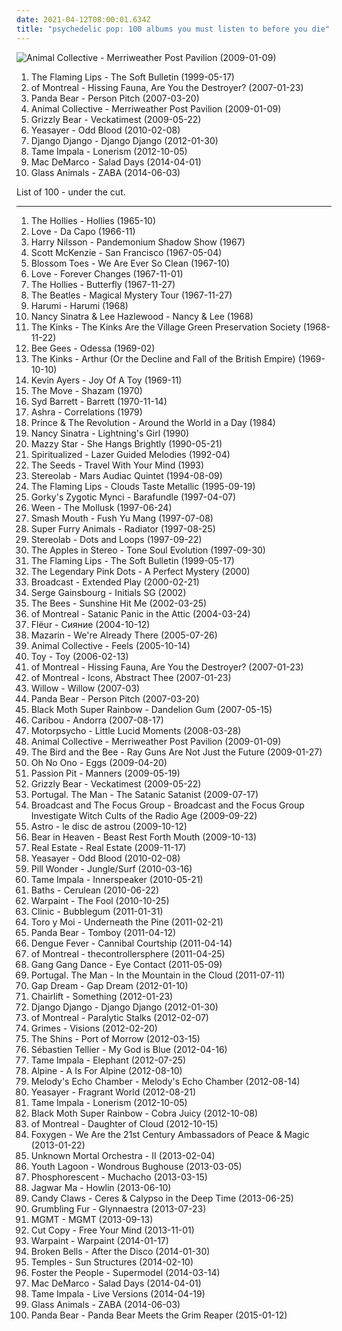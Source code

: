 ```yaml
---
date: 2021-04-12T08:00:01.634Z
title: "psychedelic pop: 100 albums you must listen to before you die"
---
```

![Animal Collective - Merriweather Post Pavilion (2009-01-09)](http://coverartarchive.org/release/1e21a9c3-d787-3348-accf-3af583ef43f6/5762515522-500.jpg "Animal Collective - Merriweather Post Pavilion (2009-01-09)")
<ol class="albums">
<li data-cover="http://coverartarchive.org/release/58e26176-9898-4a7e-837f-fcb221f1dfc1/21047497043-500.jpg" data-tags="indie, 90s, alternative, rock" role="button">The Flaming Lips - The Soft Bulletin (1999-05-17)</li>
<li data-cover="https://img.discogs.com/Vtt75Gzqk8PUFqIyYbXQv7PxcE8=/fit-in/600x600/filters:strip_icc():format(jpeg):mode_rgb():quality(90)/discogs-images/R-5267834-1485130102-7731.jpeg.jpg" data-tags="indie pop" role="button">of Montreal - Hissing Fauna, Are You the Destroyer? (2007-01-23)</li>
<li data-cover="http://coverartarchive.org/release/d40165ac-a2c9-4ab7-9844-b643106a5a9b/13817952025-500.jpg" data-tags="experimental, indie" role="button">Panda Bear - Person Pitch (2007-03-20)</li>
<li data-cover="http://coverartarchive.org/release/1e21a9c3-d787-3348-accf-3af583ef43f6/5762515522-500.jpg" data-tags="psychedelic pop" role="button">Animal Collective - Merriweather Post Pavilion (2009-01-09)</li>
<li data-cover="http://coverartarchive.org/release/5d7797f1-7efc-350e-8d1f-71c5229502e0/2276646471-500.jpg" data-tags="indie rock" role="button">Grizzly Bear - Veckatimest (2009-05-22)</li>
<li data-cover="http://coverartarchive.org/release/8d2dca48-73cb-3739-a6e8-abdca9538134/8303197337-500.jpg" data-tags="indie" role="button">Yeasayer - Odd Blood (2010-02-08)</li>
<li data-cover="http://coverartarchive.org/release/ecfddb21-48c1-44b3-8918-365403b6459a/1802907186-500.jpg" data-tags="indie pop, indie rock, indietronica" role="button">Django Django - Django Django (2012-01-30)</li>
<li data-cover="http://coverartarchive.org/release/b26d476f-6f9d-47e1-9c12-7651823e5b9b/2701693497-500.jpg" data-tags="psychedelic rock" role="button">Tame Impala - Lonerism (2012-10-05)</li>
<li data-cover="http://coverartarchive.org/release/7e535de9-a3b3-423e-8edf-c200e8713c77/7135267762-500.jpg" data-tags="indie rock, jangle pop, indie" role="button">Mac DeMarco - Salad Days (2014-04-01)</li>
<li data-cover="http://coverartarchive.org/release/25196cfe-3bb9-47ea-a70e-cf227c6cf17f/27544805167-500.jpg" data-tags="electronica" role="button">Glass Animals - ZABA (2014-06-03)</li>
</ol>
List of 100 - under the cut.
<!-- more -->

_________________

<ol class="albums">
<li data-cover="https://img.discogs.com/v87id1CYaQrZjZbqgRuaglDZzHk=/fit-in/600x600/filters:strip_icc():format(jpeg):mode_rgb():quality(90)/discogs-images/R-5468752-1394647187-4014.jpeg.jpg" data-tags="classic rock, pop, rock, 60s, progressive rock, pop rock, easy listening, psychedelic pop, beat, library, the hollies, albums to listen to" role="button">
The Hollies - Hollies (1965-10)
</li>
<li data-cover="http://coverartarchive.org/release/58713cce-6dec-409a-b674-f30050f6fb82/5949082744-500.jpg" data-tags="psychedelic, 60s" role="button">
Love - Da Capo (1966-11)
</li>
<li data-cover="https://img.discogs.com/H5H7_yprMFKbNMGpBDCGlwXrqgw=/fit-in/600x368/filters:strip_icc():format(jpeg):mode_rgb():quality(90)/discogs-images/R-16096274-1603610708-4609.png.jpg" data-tags="psychedelic pop, rca records, albums i listened to" role="button">
Harry Nilsson - Pandemonium Shadow Show (1967)
</li>
<li data-cover="https://img.discogs.com/ZhOvnu0MNRWHf67lXZe6HFTJj8A=/fit-in/600x604/filters:strip_icc():format(jpeg):mode_rgb():quality(90)/discogs-images/R-1751544-1325813967.jpeg.jpg" data-tags="60s, oldies" role="button">
Scott McKenzie - San Francisco (1967-05-04)
</li>
<li data-cover="https://img.discogs.com/z50eU4ASpw3cERdRnIYd4KuJS5I=/fit-in/600x602/filters:strip_icc():format(jpeg):mode_rgb():quality(90)/discogs-images/R-1703829-1603591228-1739.jpeg.jpg" data-tags="psychedelic pop, psychedelic" role="button">
Blossom Toes - We Are Ever So Clean (1967-10)
</li>
<li data-cover="http://coverartarchive.org/release/d734f1d2-e3de-347b-b2c0-6bb92efe8c79/5949145621-500.jpg" data-tags="psychedelic, psychedelic rock, 60s" role="button">
Love - Forever Changes (1967-11-01)
</li>
<li data-cover="https://img.discogs.com/vQGOtoZ_nDIK0XHDHvD4sldTXmY=/fit-in/600x608/filters:strip_icc():format(jpeg):mode_rgb():quality(90)/discogs-images/R-8244046-1473806821-8207.jpeg.jpg" data-tags="psychedelic pop, 60s" role="button">
The Hollies - Butterfly (1967-11-27)
</li>
<li data-cover="http://coverartarchive.org/release/49094ab4-5eea-4535-a354-f8504e4a6c13/2703436826-500.jpg" data-tags="psychedelic, 60s, classic rock, rock" role="button">
The Beatles - Magical Mystery Tour (1967-11-27)
</li>
<li data-cover="https://img.discogs.com/qBO4M0g2RVYmeS9RZtaHunS5Vvg=/fit-in/594x600/filters:strip_icc():format(jpeg):mode_rgb():quality(90)/discogs-images/R-1557450-1351949867-9125.jpeg.jpg" data-tags="psychedelic rock" role="button">
Harumi - Harumi (1968)
</li>
<li data-cover="https://img.discogs.com/mybFD7GXpZAwbDkPS_9PVLeBEGo=/fit-in/600x608/filters:strip_icc():format(jpeg):mode_rgb():quality(90)/discogs-images/R-1904441-1507107587-5317.jpeg.jpg" data-tags="oldies, duets" role="button">
Nancy Sinatra & Lee Hazlewood - Nancy & Lee (1968)
</li>
<li data-cover="https://img.discogs.com/ab__G-H8T6w87q5XPpCYOQOQcwo=/fit-in/600x597/filters:strip_icc():format(jpeg):mode_rgb():quality(90)/discogs-images/R-694867-1220183882.jpeg.jpg" data-tags="60s" role="button">
The Kinks - The Kinks Are the Village Green Preservation Society (1968-11-22)
</li>
<li data-cover="https://img.discogs.com/h09j3rFsID_d3IQDD9P3EXbhQSk=/fit-in/600x600/filters:strip_icc():format(jpeg):mode_rgb():quality(90)/discogs-images/R-503157-1136621189.jpeg.jpg" data-tags="60s, psychedelic pop" role="button">
Bee Gees - Odessa (1969-02)
</li>
<li data-cover="http://coverartarchive.org/release/a9aeac98-fc50-4362-b3f7-a8ff9957de9a/20017383221-500.jpg" data-tags="60s" role="button">
The Kinks - Arthur (Or the Decline and Fall of the British Empire) (1969-10-10)
</li>
<li data-cover="https://img.discogs.com/E0LyO6T3OPBUVs7hpXRghCOJrwM=/fit-in/600x593/filters:strip_icc():format(jpeg):mode_rgb():quality(90)/discogs-images/R-1387306-1215278648.jpeg.jpg" data-tags="progressive rock, psychedelic, 60s, canterbury scene" role="button">
Kevin Ayers - Joy Of A Toy (1969-11)
</li>
<li data-cover="http://coverartarchive.org/release/b8a970ef-4747-4699-8436-80552447aef4/12189406246-500.jpg" data-tags="rock, psychedelic" role="button">
The Move - Shazam (1970)
</li>
<li data-cover="https://img.discogs.com/xDHGJbZjULblPfKijXfSfYSwsoI=/fit-in/500x500/filters:strip_icc():format(jpeg):mode_rgb():quality(90)/discogs-images/R-670615-1228830557.jpeg.jpg" data-tags="psychedelic, psychedelic rock" role="button">
Syd Barrett - Barrett (1970-11-14)
</li>
<li data-cover="https://img.discogs.com/7B9RXEHU2WQoWFvg4VGtW1aO6Y0=/fit-in/600x600/filters:strip_icc():format(jpeg):mode_rgb():quality(90)/discogs-images/R-60759-1435330584-4266.jpeg.jpg" data-tags="disco, electronic, progressive rock, psychedelic pop, krautrock, kraut, proto-vaporwave, club cannibal" role="button">
Ashra - Correlations (1979)
</li>
<li data-cover="http://coverartarchive.org/release/252dc472-62c7-43d7-af4b-dfea71cda051/9699596876-500.jpg" data-tags="funk, prince, pop" role="button">
Prince & The Revolution - Around the World in a Day (1984)
</li>
<li data-cover="https://img.discogs.com/6w2N9p1bSarZMbzK3ir2Bgqrhcs=/fit-in/600x611/filters:strip_icc():format(jpeg):mode_rgb():quality(90)/discogs-images/R-4114226-1356016993-7803.jpeg.jpg" data-tags="60s, baroque pop, psychedelic pop, sunshine pop, pop/rock, am pop, n sinatra" role="button">
Nancy Sinatra - Lightning's Girl (1990)
</li>
<li data-cover="http://coverartarchive.org/release/c74307be-1085-4026-97ab-60b676e367c5/1923128273-500.jpg" data-tags="female vocalists, 90s, dream pop" role="button">
Mazzy Star - She Hangs Brightly (1990-05-21)
</li>
<li data-cover="http://coverartarchive.org/release/21d0c2f7-cf7d-4c99-80ec-4a13cf098f58/27225076889-500.jpg" data-tags="indie, electronic, rock, 90s" role="button">
Spiritualized - Lazer Guided Melodies (1992-04)
</li>
<li data-cover="http://coverartarchive.org/release/37b45f1d-84a7-46df-ba10-7fea7e85fa40/19827212154-500.jpg" data-tags="60s, psychedelic pop, acid, garage" role="button">
The Seeds - Travel With Your Mind (1993)
</li>
<li data-cover="http://coverartarchive.org/release/189ae079-a0a3-3104-93ad-8d3bf148855f/24646440382-500.jpg" data-tags="alternative, electronic, 90s" role="button">
Stereolab - Mars Audiac Quintet (1994-08-09)
</li>
<li data-cover="http://coverartarchive.org/release/5135b3ff-905e-371c-b468-ce8c57358cd0/21028984300-500.jpg" data-tags="90s, alternative rock" role="button">
The Flaming Lips - Clouds Taste Metallic (1995-09-19)
</li>
<li data-cover="https://img.discogs.com/lASHXtQEYiOAujCaqAPgaKB4gkY=/fit-in/600x527/filters:strip_icc():format(jpeg):mode_rgb():quality(90)/discogs-images/R-4474327-1548917782-2664.jpeg.jpg" data-tags="indie pop, 90s, welsh" role="button">
Gorky's Zygotic Mynci - Barafundle (1997-04-07)
</li>
<li data-cover="http://coverartarchive.org/release/8e13940f-65ba-30f5-834d-f3692d21688a/22395044342-500.jpg" data-tags="nautical, alternative" role="button">
Ween - The Mollusk (1997-06-24)
</li>
<li data-cover="http://coverartarchive.org/release/fbbf15dd-6faf-4ef4-ae10-a0ae7c4acf23/5720775144-500.jpg" data-tags="rock" role="button">
Smash Mouth - Fush Yu Mang (1997-07-08)
</li>
<li data-cover="https://img.discogs.com/jLrf7hv7ye_ZALB1UEyRSCeezVE=/fit-in/600x588/filters:strip_icc():format(jpeg):mode_rgb():quality(90)/discogs-images/R-676205-1146469269.jpeg.jpg" data-tags="90s" role="button">
Super Furry Animals - Radiator (1997-08-25)
</li>
<li data-cover="http://coverartarchive.org/release/ac08220a-ca91-3c93-b31b-b231270773af/11622727078-500.jpg" data-tags="lounge, electronic, post-rock" role="button">
Stereolab - Dots and Loops (1997-09-22)
</li>
<li data-cover="http://coverartarchive.org/release/d7aa0ff2-2982-40c2-be5e-bad96d44e5ef/2979737761-500.jpg" data-tags="indie, indie pop, pop, alternative, lo-fi" role="button">
The Apples in Stereo - Tone Soul Evolution (1997-09-30)
</li>
<li data-cover="http://coverartarchive.org/release/58e26176-9898-4a7e-837f-fcb221f1dfc1/21047497043-500.jpg" data-tags="indie, 90s, alternative, rock" role="button">
The Flaming Lips - The Soft Bulletin (1999-05-17)
</li>
<li data-cover="http://coverartarchive.org/release/2e9e25d5-d5e4-4e66-a3ff-ff32b40265f2/11928102206-500.jpg" data-tags="electronic, alternative, experimental, industrial, psychedelic pop, avant-garde, art rock, space rock, neo-psychedelia, neo-progressive, rock eksperymentalny, l p dots" role="button">
The Legendary Pink Dots - A Perfect Mystery (2000)
</li>
<li data-cover="https://img.discogs.com/28415784b9210344a4a62ec6cd31adb2d01b3637/images/spacer.gif" data-tags="experimental rock, psychedelic pop, psychedelic, eccentric, avant-pop, space-age, retro-futuristic" role="button">
Broadcast - Extended Play (2000-02-21)
</li>
<li data-cover="http://coverartarchive.org/release/b1676b3b-6430-4aeb-b818-f5c971dc5d3d/1782561221-500.jpg" data-tags="french, chanson française, serge gainsbourg" role="button">
Serge Gainsbourg - Initials SG (2002)
</li>
<li data-cover="http://coverartarchive.org/release/7df9285c-a82d-4583-a7d9-98d83e22e09f/23645615845-500.jpg" data-tags="british i like, gdchills00s" role="button">
The Bees - Sunshine Hit Me (2002-03-25)
</li>
<li data-cover="https://img.discogs.com/SIEPK12-sJoyarzaCcPXxxjKyAQ=/fit-in/600x590/filters:strip_icc():format(jpeg):mode_rgb():quality(90)/discogs-images/R-12870299-1543555386-7478.jpeg.jpg" data-tags="indie pop, indie" role="button">
of Montreal - Satanic Panic in the Attic (2004-03-24)
</li>
<li data-cover="http://coverartarchive.org/release/67148959-1ccd-3c30-8645-cfb8301b0001/4778416413-500.jpg" data-tags="cardiowave" role="button">
Flëur - Сияние (2004-10-12)
</li>
<li data-cover="https://img.discogs.com/oIc8B73tImkJcCw6vhK0pM9WhK0=/fit-in/242x242/filters:strip_icc():format(jpeg):mode_rgb():quality(90)/discogs-images/R-664193-1145040278.jpeg.jpg" data-tags="indie pop, psychedelic pop, extravagant" role="button">
Mazarin - We're Already There (2005-07-26)
</li>
<li data-cover="http://coverartarchive.org/release/f5d8fc0b-f20d-3e74-85ae-b9e124bf8d25/20324224572-500.jpg" data-tags="experimental, indie" role="button">
Animal Collective - Feels (2005-10-14)
</li>
<li data-cover="https://img.discogs.com/_Y0qrDeClFek8uLda_3ZinmLgpE=/fit-in/500x500/filters:strip_icc():format(jpeg):mode_rgb():quality(90)/discogs-images/R-10900151-1506194823-1076.jpeg.jpg" data-tags="shoegaze, indie rock" role="button">
Toy - Toy (2006-02-13)
</li>
<li data-cover="https://img.discogs.com/Vtt75Gzqk8PUFqIyYbXQv7PxcE8=/fit-in/600x600/filters:strip_icc():format(jpeg):mode_rgb():quality(90)/discogs-images/R-5267834-1485130102-7731.jpeg.jpg" data-tags="indie pop" role="button">
of Montreal - Hissing Fauna, Are You the Destroyer? (2007-01-23)
</li>
<li data-cover="https://img.discogs.com/_A5vxbjb0VuHdoo6pgxZNnJU6_o=/fit-in/405x351/filters:strip_icc():format(jpeg):mode_rgb():quality(90)/discogs-images/R-928980-1173912541.jpeg.jpg" data-tags="indie, indie pop" role="button">
of Montreal - Icons, Abstract Thee (2007-01-23)
</li>
<li data-cover="http://coverartarchive.org/release/0f857ab9-6cd0-45e6-b618-93947c185cf5/13071763593-500.jpg" data-tags="neo-soul" role="button">
Willow - Willow (2007-03)
</li>
<li data-cover="http://coverartarchive.org/release/d40165ac-a2c9-4ab7-9844-b643106a5a9b/13817952025-500.jpg" data-tags="experimental, indie" role="button">
Panda Bear - Person Pitch (2007-03-20)
</li>
<li data-cover="http://coverartarchive.org/release/bbdb139d-13c8-4327-914e-8ada7bf09b17/27880110565-500.jpg" data-tags="psychedelic" role="button">
Black Moth Super Rainbow - Dandelion Gum (2007-05-15)
</li>
<li data-cover="http://coverartarchive.org/release/a81a4da3-daf0-483b-8c72-f70690b2b8ff/19096164883-500.jpg" data-tags="electronic, experimental" role="button">
Caribou - Andorra (2007-08-17)
</li>
<li data-cover="https://img.discogs.com/OFRqzacWmweSCg3sCk6YKWpSMn0=/fit-in/600x600/filters:strip_icc():format(jpeg):mode_rgb():quality(90)/discogs-images/R-13765085-1560626477-5838.jpeg.jpg" data-tags="progressive rock" role="button">
Motorpsycho - Little Lucid Moments (2008-03-28)
</li>
<li data-cover="http://coverartarchive.org/release/1e21a9c3-d787-3348-accf-3af583ef43f6/5762515522-500.jpg" data-tags="psychedelic pop" role="button">
Animal Collective - Merriweather Post Pavilion (2009-01-09)
</li>
<li data-cover="http://coverartarchive.org/release/600899a8-b28c-42d0-8ee2-7d140cd401b9/13665735915-500.jpg" data-tags="indie, pop" role="button">
The Bird and the Bee - Ray Guns Are Not Just the Future (2009-01-27)
</li>
<li data-cover="http://coverartarchive.org/release/85bf3d02-fce3-485d-b1cc-2059cc6094bd/6657546821-500.jpg" data-tags="rock" role="button">
Oh No Ono - Eggs (2009-04-20)
</li>
<li data-cover="http://coverartarchive.org/release/830e2a21-1e76-40ad-a4a5-9a1b12d656ff/11102770324-500.jpg" data-tags="electronic, indie pop, indie" role="button">
Passion Pit - Manners (2009-05-19)
</li>
<li data-cover="http://coverartarchive.org/release/5d7797f1-7efc-350e-8d1f-71c5229502e0/2276646471-500.jpg" data-tags="indie rock" role="button">
Grizzly Bear - Veckatimest (2009-05-22)
</li>
<li data-cover="https://img.discogs.com/gj7q1NKMDoyVaISvQxqWB7OBsAg=/fit-in/450x433/filters:strip_icc():format(jpeg):mode_rgb():quality(90)/discogs-images/R-1852132-1247902157.jpeg.jpg" data-tags="indie rock, indie" role="button">
Portugal. The Man - The Satanic Satanist (2009-07-17)
</li>
<li data-cover="http://coverartarchive.org/release/4d07d9de-68c4-4048-9c08-a4962fbd99f1/8017009685-500.jpg" data-tags="hauntology" role="button">
Broadcast and The Focus Group - Broadcast and the Focus Group Investigate Witch Cults of the Radio Age (2009-09-22)
</li>
<li data-cover="https://img.discogs.com/uwRS2LMhFeZ-eWKbdhapgm-1fIw=/fit-in/600x611/filters:strip_icc():format(jpeg):mode_rgb():quality(90)/discogs-images/R-15329242-1606480501-6174.jpeg.jpg" data-tags="electronic, psychedelic pop, indietronica, dream pop, neo-psychedelia" role="button">
Astro - le disc de astrou (2009-10-12)
</li>
<li data-cover="http://coverartarchive.org/release/6d3950b6-048b-3d4f-8fa6-acab7ddc831d/9277382805-500.jpg" data-tags="indie rock" role="button">
Bear in Heaven - Beast Rest Forth Mouth (2009-10-13)
</li>
<li data-cover="http://coverartarchive.org/release/b088db4d-6aee-4991-b888-b283b77f7ad0/15835480698-500.jpg" data-tags="indie rock, indie" role="button">
Real Estate - Real Estate (2009-11-17)
</li>
<li data-cover="http://coverartarchive.org/release/8d2dca48-73cb-3739-a6e8-abdca9538134/8303197337-500.jpg" data-tags="indie" role="button">
Yeasayer - Odd Blood (2010-02-08)
</li>
<li data-cover="https://img.discogs.com/ABRafESd9LrNMYITkr02_da30IQ=/fit-in/350x350/filters:strip_icc():format(jpeg):mode_rgb():quality(90)/discogs-images/R-2199057-1269373276.jpeg.jpg" data-tags="indie, seattle, indie rock, lo-fi, psychedelic pop, 10s" role="button">
Pill Wonder - Jungle/Surf (2010-03-16)
</li>
<li data-cover="http://coverartarchive.org/release/0b18bdeb-8382-4b8f-94a3-b43e3e7ec6a4/5815015266-500.jpg" data-tags="psychedelic, psychedelic rock" role="button">
Tame Impala - Innerspeaker (2010-05-21)
</li>
<li data-cover="http://coverartarchive.org/release/5ddd6650-d435-447d-8679-98a63ddaf637/3944000674-500.jpg" data-tags="electronic, downtempo, idm" role="button">
Baths - Cerulean (2010-06-22)
</li>
<li data-cover="https://img.discogs.com/iyNfvflk9g5dK8cwVCrBIyFfNyg=/fit-in/600x530/filters:strip_icc():format(jpeg):mode_rgb():quality(90)/discogs-images/R-2511029-1459303667-7250.jpeg.jpg" data-tags="psychedelic rock" role="button">
Warpaint - The Fool (2010-10-25)
</li>
<li data-cover="https://img.discogs.com/XFQtLTVscevd2TeVFkpegTo7O1I=/fit-in/540x540/filters:strip_icc():format(jpeg):mode_rgb():quality(90)/discogs-images/R-2473741-1286027204.jpeg.jpg" data-tags="electronic, indie, british, indie rock, psychedelic pop, psychedelic, liverpool, 6th album, deezer" role="button">
Clinic - Bubblegum (2011-01-31)
</li>
<li data-cover="http://coverartarchive.org/release/03b381ba-f859-3da0-873c-e359c56f25dd/12929911749-500.jpg" data-tags="indie pop, psychedelic" role="button">
Toro y Moi - Underneath the Pine (2011-02-21)
</li>
<li data-cover="http://coverartarchive.org/release/8d5b56e7-7412-4724-9407-039e64ecd014/13800964524-500.jpg" data-tags="indie, experimental, experimental rock, paw tracks" role="button">
Panda Bear - Tomboy (2011-04-12)
</li>
<li data-cover="https://img.discogs.com/Wr_Ni4P6ZVSxBwehgh2gkb-ilek=/fit-in/500x500/filters:strip_icc():format(jpeg):mode_rgb():quality(90)/discogs-images/R-2831180-1302996586.jpeg.jpg" data-tags="psychedelic pop, psychedelic rock, rel-yr:2011, rel-mnth:2011:april, vorgemerkt, aj playlist" role="button">
Dengue Fever - Cannibal Courtship (2011-04-14)
</li>
<li data-cover="https://img.discogs.com/UhvkMOYzKeZQXga6uLsJPGrbTEg=/fit-in/600x626/filters:strip_icc():format(jpeg):mode_rgb():quality(90)/discogs-images/R-12335487-1533162004-7265.jpeg.jpg" data-tags="indie, psychedelic pop, noise pop, neo-psychedelia" role="button">
of Montreal - thecontrollersphere (2011-04-25)
</li>
<li data-cover="https://img.discogs.com/ovSxiuDh8VwF-TF7keyKe9je-v8=/fit-in/575x575/filters:strip_icc():format(jpeg):mode_rgb():quality(90)/discogs-images/R-2873285-1305045271.jpeg.jpg" data-tags="neo-psychedelia" role="button">
Gang Gang Dance - Eye Contact (2011-05-09)
</li>
<li data-cover="http://coverartarchive.org/release/6685b742-d51c-44e8-aaf9-795f82968949/24693850094-500.jpg" data-tags="indie rock, psychedelic rock" role="button">
Portugal. The Man - In the Mountain in the Cloud (2011-07-11)
</li>
<li data-cover="http://coverartarchive.org/release/7e44b221-832d-4310-bf12-1067c9f00370/2852359567-500.jpg" data-tags="psychedelic pop, wfmu heavily played records" role="button">
Gap Dream - Gap Dream (2012-01-10)
</li>
<li data-cover="https://img.discogs.com/cZKOCXiTv92kp3ZvOosCCfTzyqI=/fit-in/600x599/filters:strip_icc():format(jpeg):mode_rgb():quality(90)/discogs-images/R-3361276-1327338274.jpeg.jpg" data-tags="indie, alternative, indie pop" role="button">
Chairlift - Something (2012-01-23)
</li>
<li data-cover="http://coverartarchive.org/release/ecfddb21-48c1-44b3-8918-365403b6459a/1802907186-500.jpg" data-tags="indie pop, indie rock, indietronica" role="button">
Django Django - Django Django (2012-01-30)
</li>
<li data-cover="http://coverartarchive.org/release/22ace75c-a4a9-4893-bacc-082731288175/4110540965-500.jpg" data-tags="neo-psychedelia" role="button">
of Montreal - Paralytic Stalks (2012-02-07)
</li>
<li data-cover="http://coverartarchive.org/release/e2541a4f-c91e-412e-837b-ce63cc8ea960/5391811873-500.jpg" data-tags="dream pop" role="button">
Grimes - Visions (2012-02-20)
</li>
<li data-cover="http://coverartarchive.org/release/a2512426-89d9-45a5-98e0-90f7ad468d0d/7978546038-500.jpg" data-tags="indie rock" role="button">
The Shins - Port of Morrow (2012-03-15)
</li>
<li data-cover="http://coverartarchive.org/release/0915ed5d-5cfe-4b43-a7d1-1c4ee6fa4a86/3439424827-500.jpg" data-tags="electronic, blue album covers" role="button">
Sébastien Tellier - My God is Blue (2012-04-16)
</li>
<li data-cover="https://img.discogs.com/SfcXMEQC-fnKkmHXC-O1StyZ8sk=/fit-in/600x600/filters:strip_icc():format(jpeg):mode_rgb():quality(90)/discogs-images/R-3885595-1551508522-5121.jpeg.jpg" data-tags="rock" role="button">
Tame Impala - Elephant (2012-07-25)
</li>
<li data-cover="http://coverartarchive.org/release/d1e75e7b-fe4a-4cd6-b0d9-8ccf04a62406/5445765670-500.jpg" data-tags="indie pop" role="button">
Alpine - A Is For Alpine (2012-08-10)
</li>
<li data-cover="http://coverartarchive.org/release/39deca84-8a11-41fa-af0f-31f09f3e87d1/14769259398-500.jpg" data-tags="dream pop" role="button">
Melody's Echo Chamber - Melody's Echo Chamber (2012-08-14)
</li>
<li data-cover="http://coverartarchive.org/release/f9ebdd4c-77a4-4cfa-acef-3920ebb64054/4692587706-500.jpg" data-tags="indie rock" role="button">
Yeasayer - Fragrant World (2012-08-21)
</li>
<li data-cover="http://coverartarchive.org/release/b26d476f-6f9d-47e1-9c12-7651823e5b9b/2701693497-500.jpg" data-tags="psychedelic rock" role="button">
Tame Impala - Lonerism (2012-10-05)
</li>
<li data-cover="http://coverartarchive.org/release/39b8095e-adcd-40d5-95da-e571ee08c1aa/4776110603-500.jpg" data-tags="rad cult, demon skater" role="button">
Black Moth Super Rainbow - Cobra Juicy (2012-10-08)
</li>
<li data-cover="http://coverartarchive.org/release/412245b4-87fc-4445-8de0-316099278613/2008680879-500.jpg" data-tags="indie pop, psychedelic pop, neo-psychedelia, 2012 releases" role="button">
of Montreal - Daughter of Cloud (2012-10-15)
</li>
<li data-cover="http://coverartarchive.org/release/fed15943-7a2f-4145-b927-d54bfdbb47a3/3077819531-500.jpg" data-tags="indie pop" role="button">
Foxygen - We Are the 21st Century Ambassadors of Peace & Magic (2013-01-22)
</li>
<li data-cover="http://coverartarchive.org/release/c6f44f26-f8ec-4c0b-a4ba-b4211cb95f26/13489057096-500.jpg" data-tags="indie rock" role="button">
Unknown Mortal Orchestra - II (2013-02-04)
</li>
<li data-cover="http://coverartarchive.org/release/b082f5cb-0783-48e0-aa41-03e7d49f7631/5180943987-500.jpg" data-tags="dream pop" role="button">
Youth Lagoon - Wondrous Bughouse (2013-03-05)
</li>
<li data-cover="http://coverartarchive.org/release/13995b09-6a31-44d6-9185-3f41a70273d3/3678416346-500.jpg" data-tags="americana, indie folk" role="button">
Phosphorescent - Muchacho (2013-03-15)
</li>
<li data-cover="https://img.discogs.com/pr4P-Lu0VVSTmWZVoBfCXU3P7Uk=/fit-in/300x300/filters:strip_icc():format(jpeg):mode_rgb():quality(90)/discogs-images/R-4651028-1371094078-3852.jpeg.jpg" data-tags="indie, psychedelic pop" role="button">
Jagwar Ma - Howlin (2013-06-10)
</li>
<li data-cover="http://coverartarchive.org/release/32cdbb59-0f9b-4df5-8986-4ab0ccb294d6/4920961799-500.jpg" data-tags="dream pop, shoegaze" role="button">
Candy Claws - Ceres & Calypso in the Deep Time (2013-06-25)
</li>
<li data-cover="https://img.discogs.com/J7yfrpVoplHYq-CYXRLMyqNDyH0=/fit-in/600x600/filters:strip_icc():format(jpeg):mode_rgb():quality(90)/discogs-images/R-4745669-1378143796-2392.jpeg.jpg" data-tags="electronic, experimental, indie rock, post-rock, experimental rock, synth pop, psychedelic pop, experimental electronic, alterantive rock" role="button">
Grumbling Fur - Glynnaestra (2013-07-23)
</li>
<li data-cover="https://img.discogs.com/lGAChHi9miFP_i1bHlNneNO3LpQ=/fit-in/600x600/filters:strip_icc():format(jpeg):mode_rgb():quality(90)/discogs-images/R-4904237-1378997377-6191.jpeg.jpg" data-tags="neo-psychedelia, psychedelic rock" role="button">
MGMT - MGMT (2013-09-13)
</li>
<li data-cover="http://coverartarchive.org/release/62e27a4d-6b32-46c7-8994-57728b4bca98/26563562242-500.jpg" data-tags="electropop, australian, alternative dance" role="button">
Cut Copy - Free Your Mind (2013-11-01)
</li>
<li data-cover="http://coverartarchive.org/release/cbe0a818-aac1-45b4-9ca5-8f19d5666273/5966164242-500.jpg" data-tags="indie, dream pop, trip-hop, shoegaze, psychedelic rock, neo-psychedelia" role="button">
Warpaint - Warpaint (2014-01-17)
</li>
<li data-cover="http://coverartarchive.org/release/f86081b0-a7bb-4b9d-b68a-5aad0478e968/6373370107-500.jpg" data-tags="synthpop, indie pop" role="button">
Broken Bells - After the Disco (2014-01-30)
</li>
<li data-cover="https://img.discogs.com/YAS04OWsw-IG8OWuIXo_GLtbg58=/fit-in/600x539/filters:strip_icc():format(jpeg):mode_rgb():quality(90)/discogs-images/R-5339842-1392126266-8540.jpeg.jpg" data-tags="psychedelic rock" role="button">
Temples - Sun Structures (2014-02-10)
</li>
<li data-cover="http://coverartarchive.org/release/467e3807-0848-4009-9f73-1694642b8787/8667724427-500.jpg" data-tags="indie" role="button">
Foster the People - Supermodel (2014-03-14)
</li>
<li data-cover="http://coverartarchive.org/release/7e535de9-a3b3-423e-8edf-c200e8713c77/7135267762-500.jpg" data-tags="indie rock, jangle pop, indie" role="button">
Mac DeMarco - Salad Days (2014-04-01)
</li>
<li data-cover="https://img.discogs.com/4kVuAt__MwM_SkTymSf2DP-gKyM=/fit-in/600x600/filters:strip_icc():format(jpeg):mode_rgb():quality(90)/discogs-images/R-5828215-1403816473-3637.jpeg.jpg" data-tags="neo-psychedelia" role="button">
Tame Impala - Live Versions (2014-04-19)
</li>
<li data-cover="http://coverartarchive.org/release/25196cfe-3bb9-47ea-a70e-cf227c6cf17f/27544805167-500.jpg" data-tags="electronica" role="button">
Glass Animals - ZABA (2014-06-03)
</li>
<li data-cover="http://coverartarchive.org/release/486252bb-3639-4ee2-a53e-149a1550b2c4/8921051502-500.jpg" data-tags="psychedelic pop" role="button">
Panda Bear - Panda Bear Meets the Grim Reaper (2015-01-12)
</li>
</ol>